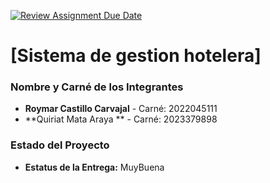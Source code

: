 [![Review Assignment Due Date](https://classroom.github.com/assets/deadline-readme-button-22041afd0340ce965d47ae6ef1cefeee28c7c493a6346c4f15d667ab976d596c.svg)](https://classroom.github.com/a/XZuzEI0a)
# [Sistema de gestion hotelera]

### Nombre y Carné de los Integrantes
- **Roymar Castillo Carvajal** - Carné: 2022045111
- **Quiriat Mata Araya ** - Carné: 2023379898


### Estado del Proyecto
- **Estatus de la Entrega:**  MuyBuena
  
